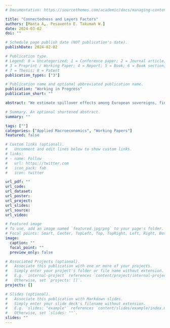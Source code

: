 ```yaml
---
# Documentation: https://sourcethemes.com/academic/docs/managing-content/

title: "Connectedness and Layers Factors"
authors: [Manta A,. Pesavento E. Takumah W.]
date: 2024-03-02
doi: ""

# Schedule page publish date (NOT publication's date).
publishDate: 2024-02-02

# Publication type.
# Legend: 0 = Uncategorized; 1 = Conference paper; 2 = Journal article;
# 3 = Preprint / Working Paper; 4 = Report; 5 = Book; 6 = Book section;
# 7 = Thesis; 8 = Patent
publication_types: ["3"]

# Publication name and optional abbreviated publication name.
publication: "Working in Progress"
publication_short: ""

abstract: "We estimate spillover effects among European sovereigns, financial and non-financial institutions over time. By allowing for the presence of common and layer factors, we can evaluate the different effects of shocks originating from common factors, layer factors and the idiosyncratic component. Our analysis allows us to visualize our findings using networks representing the entire grid of institutions and to study system-wide connectedness, cross-sectoral as well as cross-country connectedness. The use of the “named factor” normalization, allows us to study how connectedness responds over time to different types of shocks.  "

# Summary. An optional shortened abstract.
summary: ""

tags: [""]
categories: ["Applied Macroeconomics", "Working Papers"]
featured: false

# Custom links (optional).
#   Uncomment and edit lines below to show custom links.
# links:
# - name: Follow
#   url: https://twitter.com
#   icon_pack: fab
#   icon: twitter

url_pdf: ""
url_code:
url_dataset:
url_poster:
url_project:
url_slides:
url_source:
url_video:

# Featured image
# To use, add an image named `featured.jpg/png` to your page's folder. 
# Focal points: Smart, Center, TopLeft, Top, TopRight, Left, Right, BottomLeft, Bottom, BottomRight.
image:
  caption: ""
  focal_point: ""
  preview_only: false

# Associated Projects (optional).
#   Associate this publication with one or more of your projects.
#   Simply enter your project's folder or file name without extension.
#   E.g. `internal-project` references `content/project/internal-project/index.md`.
#   Otherwise, set `projects: []`.
projects: []

# Slides (optional).
#   Associate this publication with Markdown slides.
#   Simply enter your slide deck's filename without extension.
#   E.g. `slides: "example"` references `content/slides/example/index.md`.
#   Otherwise, set `slides: ""`.
slides: ""
---
```



